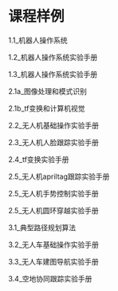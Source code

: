 # 课程样例

1.1_机器人操作系统

1.2_机器人操作系统实验手册

1.3_机器人操作系统实验手册

2.1a_图像处理和模式识别

2.1b_tf变换和计算机视觉

2.2_无人机基础操作实验手册

2.3_无人机人脸跟踪实验手册

2.4_tf变换实验手册

2.5_无人机apriltag跟踪实验手册

2.5_无人机手势控制实验手册

2.5_无人机圆环穿越实验手册

3.1_典型路径规划算法

3.2_无人车基础操作实验手册

3.3_无人车建图导航实验手册

3.4_空地协同跟踪实验手册
